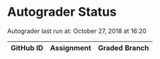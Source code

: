 # Autograder Status
Autograder last run at: October 27, 2018 at 16:20

| GitHub ID | Assignment | Graded Branch |
|-----------|------------|---------------|
